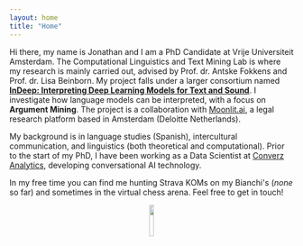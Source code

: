 ```yaml
---
layout: home
title: "Home"
---
```


Hi there, my name is Jonathan and I am a PhD Candidate at Vrije Universiteit Amsterdam. The Computational Linguistics and Text Mining Lab is where my research is mainly carried out, advised by Prof. dr. Antske Fokkens and Prof. dr. Lisa Beinborn. My project falls under a larger consortium named <a href="https://projects.illc.uva.nl/indeep/"><b>InDeep: Interpreting Deep Learning Models for Text and Sound</b></a>. I investigate how language models can be interpreted, with a focus on <b>Argument Mining</b>. The project is a collaboration with <a href="https://moonlit.ai">Moonlit.ai</a>, a legal research platform based in Amsterdam (Deloitte Netherlands).

My background is in language studies (Spanish), intercultural communication, and linguistics (both theoretical and computational). Prior to the start of my PhD, I have been working as a Data Scientist at <a href="https://www.converz.co">Converz Analytics</a>, developing conversational AI technology. 

In my free time you can find me hunting Strava KOMs on my Bianchi's (<i>none</i> so far) and sometimes in the virtual chess arena.
Feel free to get in touch!

<div style="text-align: center;">
	<img src="{{ site.github.url }}/assets/img/chessbike.png" alt="" width="12%" />
</div>
